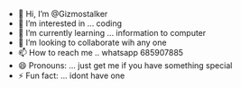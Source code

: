 - 👋 Hi, I’m @Gizmostalker
- 👀 I’m interested in ... coding
- 🌱 I’m currently learning ... information to computer
- 💞️ I’m looking to collaborate wih any one
- 📫 How to reach me .. whatsapp 685907885
- 😄 Pronouns: ... just get me if you have something special
- ⚡ Fun fact: ... idont have one

<!---
Gizmostalker/Gizmostalker is a ✨ special ✨ repository because its `README.md` (this file) appears on your GitHub profile.
You can click the Preview link to take a look at your changes.
--->
